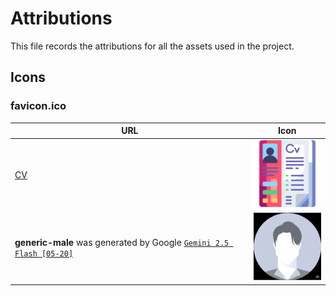 # Attributions

This file records the attributions for all the assets used in the project.

## Icons

### favicon.ico

| URL                                                                                                                                                  | Icon                                               |
| ---------------------------------------------------------------------------------------------------------------------------------------------------- | -------------------------------------------------- |
| [CV](https://www.flaticon.com/free-icon/cv_6186023)                                                                                                  | <img src="cv.png" width="128">                     |
| **generic-male** was generated by Google [`Gemini 2.5 Flash [05-20]`](https://cloud.google.com/vertex-ai/generative-ai/docs/models/gemini/2-5-flash) | <img src="./images/generic-male.jpeg" width="128"> |
